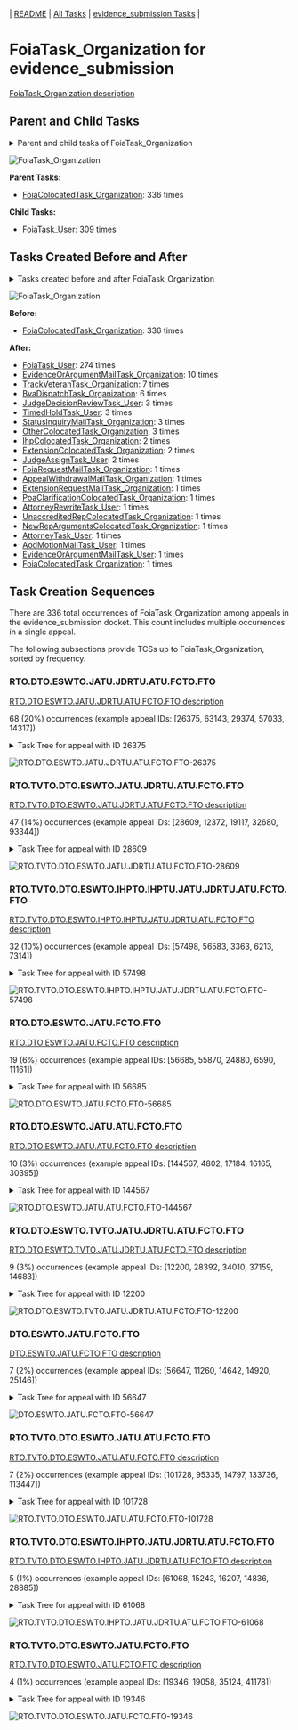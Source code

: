 <!-- DO NOT EDIT THIS FILE.  This file is autogenerated. -->
| [README](../README.md) | [All Tasks](../alltasks.md) | [evidence_submission Tasks](tasklist.md) |

# FoiaTask_Organization for evidence_submission

[FoiaTask_Organization description](../descr/FoiaTask_Organization.md)

## Parent and Child Tasks

<details><summary markdown='span'>Parent and child tasks of FoiaTask_Organization
</summary>

```
digraph G {
rankdir=LR;
node [shape=box]
"FoiaTask_Organization" -> "FoiaTask_User" [label=309]
"FoiaColocatedTask_Organization" -> "FoiaTask_Organization" [label=336]
}
```
</details>

![FoiaTask_Organization](dot/FoiaTask_Organization-parentchild.dot.png)

**Parent Tasks:**

   * [FoiaColocatedTask_Organization](FoiaColocatedTask_Organization.md): 336 times

**Child Tasks:**

   * [FoiaTask_User](FoiaTask_User.md): 309 times

## Tasks Created Before and After

<details><summary markdown='span'>Tasks created before and after FoiaTask_Organization</summary>

```
digraph G {
rankdir=LR;

"FoiaTask_Organization" -> "FoiaTask_User" [label=274]
"FoiaTask_Organization" -> "EvidenceOrArgumentMailTask_Organization" [label=10]
"FoiaTask_Organization" -> "TrackVeteranTask_Organization" [label=7]
"FoiaTask_Organization" -> "BvaDispatchTask_Organization" [label=6]
"FoiaTask_Organization" -> "TimedHoldTask_User" [label=3]
"FoiaTask_Organization" -> "StatusInquiryMailTask_Organization" [label=3]
"FoiaTask_Organization" -> "OtherColocatedTask_Organization" [label=3]
"FoiaTask_Organization" -> "JudgeDecisionReviewTask_User" [label=3]
"FoiaTask_Organization" -> "JudgeAssignTask_User" [label=2]
"FoiaTask_Organization" -> "IhpColocatedTask_Organization" [label=2]
"FoiaTask_Organization" -> "ExtensionColocatedTask_Organization" [label=2]
"FoiaTask_Organization" -> "UnaccreditedRepColocatedTask_Organization" [label=1]
"FoiaTask_Organization" -> "PoaClarificationColocatedTask_Organization" [label=1]
"FoiaTask_Organization" -> "NewRepArgumentsColocatedTask_Organization" [label=1]
"FoiaTask_Organization" -> "FoiaRequestMailTask_Organization" [label=1]
"FoiaTask_Organization" -> "FoiaColocatedTask_Organization" [label=1]
"FoiaTask_Organization" -> "ExtensionRequestMailTask_Organization" [label=1]
"FoiaTask_Organization" -> "EvidenceOrArgumentMailTask_User" [label=1]
"FoiaTask_Organization" -> "AttorneyTask_User" [label=1]
"FoiaTask_Organization" -> "AttorneyRewriteTask_User" [label=1]
"FoiaTask_Organization" -> "AppealWithdrawalMailTask_Organization" [label=1]
"FoiaTask_Organization" -> "AodMotionMailTask_User" [label=1]
"FoiaColocatedTask_Organization" -> "FoiaTask_Organization" [label=336]
}
```
</details>

![FoiaTask_Organization](dot/FoiaTask_Organization.dot.png)

**Before:**

   * [FoiaColocatedTask_Organization](FoiaColocatedTask_Organization.md): 336 times

**After:**

   * [FoiaTask_User](FoiaTask_User.md): 274 times
   * [EvidenceOrArgumentMailTask_Organization](EvidenceOrArgumentMailTask_Organization.md): 10 times
   * [TrackVeteranTask_Organization](TrackVeteranTask_Organization.md): 7 times
   * [BvaDispatchTask_Organization](BvaDispatchTask_Organization.md): 6 times
   * [JudgeDecisionReviewTask_User](JudgeDecisionReviewTask_User.md): 3 times
   * [TimedHoldTask_User](TimedHoldTask_User.md): 3 times
   * [StatusInquiryMailTask_Organization](StatusInquiryMailTask_Organization.md): 3 times
   * [OtherColocatedTask_Organization](OtherColocatedTask_Organization.md): 3 times
   * [IhpColocatedTask_Organization](IhpColocatedTask_Organization.md): 2 times
   * [ExtensionColocatedTask_Organization](ExtensionColocatedTask_Organization.md): 2 times
   * [JudgeAssignTask_User](JudgeAssignTask_User.md): 2 times
   * [FoiaRequestMailTask_Organization](FoiaRequestMailTask_Organization.md): 1 times
   * [AppealWithdrawalMailTask_Organization](AppealWithdrawalMailTask_Organization.md): 1 times
   * [ExtensionRequestMailTask_Organization](ExtensionRequestMailTask_Organization.md): 1 times
   * [PoaClarificationColocatedTask_Organization](PoaClarificationColocatedTask_Organization.md): 1 times
   * [AttorneyRewriteTask_User](AttorneyRewriteTask_User.md): 1 times
   * [UnaccreditedRepColocatedTask_Organization](UnaccreditedRepColocatedTask_Organization.md): 1 times
   * [NewRepArgumentsColocatedTask_Organization](NewRepArgumentsColocatedTask_Organization.md): 1 times
   * [AttorneyTask_User](AttorneyTask_User.md): 1 times
   * [AodMotionMailTask_User](AodMotionMailTask_User.md): 1 times
   * [EvidenceOrArgumentMailTask_User](EvidenceOrArgumentMailTask_User.md): 1 times
   * [FoiaColocatedTask_Organization](FoiaColocatedTask_Organization.md): 1 times

## Task Creation Sequences

There are 336 total occurrences of FoiaTask_Organization among appeals in the evidence_submission docket.  This count includes multiple occurrences in a single appeal.

The following subsections provide TCSs up to FoiaTask_Organization, sorted by frequency.

### RTO.DTO.ESWTO.JATU.JDRTU.ATU.FCTO.FTO

[RTO.DTO.ESWTO.JATU.JDRTU.ATU.FCTO.FTO description](../descr/RTO.DTO.ESWTO.JATU.JDRTU.ATU.FCTO.FTO.md)

68 (20%) occurrences (example appeal IDs: [26375, 63143, 29374, 57033, 14317])

<details><summary markdown='span'>Task Tree for appeal with ID 26375</summary>

```
@startuml
skinparam {
  ObjectBorderColor #555
  ObjectBorderThickness 0
  ObjectFontStyle bold
  ObjectFontSize 14
  ObjectAttributeFontColor #333
  ObjectAttributeFontSize 12
}
  object 0.RootTask #8dd3c7 {
Organization
}
  object 1.DistributionTask #ffffb3 {
Organization
}
  object 2.EvidenceSubmissionWindowTask #fccde5 {
Organization
}
  object 3.JudgeAssignTask #ccebc5 {
User
}
  object 4.JudgeDecisionReviewTask #d9d9d9 {
User
}
  object 5.AttorneyTask #bc80bd {
User
}
  object 6.FoiaColocatedTask #fccde5 {
Organization
}
  object 7.FoiaTask #fb8072 {
Organization  <back:white>    </back>
}
  object 8.FoiaTask #fb8072 {
User
}
0.RootTask -- 1.DistributionTask
1.DistributionTask -- 2.EvidenceSubmissionWindowTask
0.RootTask -- 3.JudgeAssignTask
0.RootTask -- 4.JudgeDecisionReviewTask
4.JudgeDecisionReviewTask -- 5.AttorneyTask
5.AttorneyTask -- 6.FoiaColocatedTask
6.FoiaColocatedTask -- 7.FoiaTask
7.FoiaTask -- 8.FoiaTask
@enduml
```
</details>

![RTO.DTO.ESWTO.JATU.JDRTU.ATU.FCTO.FTO-26375](uml/RTO.DTO.ESWTO.JATU.JDRTU.ATU.FCTO.FTO-26375.png)

### RTO.TVTO.DTO.ESWTO.JATU.JDRTU.ATU.FCTO.FTO

[RTO.TVTO.DTO.ESWTO.JATU.JDRTU.ATU.FCTO.FTO description](../descr/RTO.TVTO.DTO.ESWTO.JATU.JDRTU.ATU.FCTO.FTO.md)

47 (14%) occurrences (example appeal IDs: [28609, 12372, 19117, 32680, 93344])

<details><summary markdown='span'>Task Tree for appeal with ID 28609</summary>

```
@startuml
skinparam {
  ObjectBorderColor #555
  ObjectBorderThickness 0
  ObjectFontStyle bold
  ObjectFontSize 14
  ObjectAttributeFontColor #333
  ObjectAttributeFontSize 12
}
  object 0.RootTask #8dd3c7 {
Organization
}
  object 1.TrackVeteranTask #bebada {
Organization
}
  object 2.DistributionTask #ffffb3 {
Organization
}
  object 3.EvidenceSubmissionWindowTask #fccde5 {
Organization
}
  object 4.JudgeAssignTask #ccebc5 {
User
}
  object 5.JudgeDecisionReviewTask #d9d9d9 {
User
}
  object 6.AttorneyTask #bc80bd {
User
}
  object 7.FoiaColocatedTask #fccde5 {
Organization
}
  object 8.FoiaTask #fb8072 {
Organization  <back:white>    </back>
}
  object 9.FoiaTask #fb8072 {
User
}
0.RootTask -- 1.TrackVeteranTask
0.RootTask -- 2.DistributionTask
2.DistributionTask -- 3.EvidenceSubmissionWindowTask
0.RootTask -- 4.JudgeAssignTask
0.RootTask -- 5.JudgeDecisionReviewTask
5.JudgeDecisionReviewTask -- 6.AttorneyTask
6.AttorneyTask -- 7.FoiaColocatedTask
7.FoiaColocatedTask -- 8.FoiaTask
8.FoiaTask -- 9.FoiaTask
@enduml
```
</details>

![RTO.TVTO.DTO.ESWTO.JATU.JDRTU.ATU.FCTO.FTO-28609](uml/RTO.TVTO.DTO.ESWTO.JATU.JDRTU.ATU.FCTO.FTO-28609.png)

### RTO.TVTO.DTO.ESWTO.IHPTO.IHPTU.JATU.JDRTU.ATU.FCTO.FTO

[RTO.TVTO.DTO.ESWTO.IHPTO.IHPTU.JATU.JDRTU.ATU.FCTO.FTO description](../descr/RTO.TVTO.DTO.ESWTO.IHPTO.IHPTU.JATU.JDRTU.ATU.FCTO.FTO.md)

32 (10%) occurrences (example appeal IDs: [57498, 56583, 3363, 6213, 7314])

<details><summary markdown='span'>Task Tree for appeal with ID 57498</summary>

```
@startuml
skinparam {
  ObjectBorderColor #555
  ObjectBorderThickness 0
  ObjectFontStyle bold
  ObjectFontSize 14
  ObjectAttributeFontColor #333
  ObjectAttributeFontSize 12
}
  object 0.RootTask #8dd3c7 {
Organization
}
  object 1.TrackVeteranTask #bebada {
Organization
}
  object 2.DistributionTask #ffffb3 {
Organization
}
  object 3.EvidenceSubmissionWindowTask #fccde5 {
Organization
}
  object 4.InformalHearingPresentationTask #fdb462 {
Organization
}
  object 5.InformalHearingPresentationTask #fdb462 {
User
}
  object 6.JudgeAssignTask #ccebc5 {
User
}
  object 7.JudgeDecisionReviewTask #d9d9d9 {
User
}
  object 8.AttorneyTask #bc80bd {
User
}
  object 9.FoiaColocatedTask #fccde5 {
Organization
}
  object 10.FoiaTask #fb8072 {
Organization  <back:white>    </back>
}
  object 11.FoiaTask #fb8072 {
User
}
0.RootTask -- 1.TrackVeteranTask
0.RootTask -- 2.DistributionTask
2.DistributionTask -- 3.EvidenceSubmissionWindowTask
2.DistributionTask -- 4.InformalHearingPresentationTask
4.InformalHearingPresentationTask -- 5.InformalHearingPresentationTask
0.RootTask -- 6.JudgeAssignTask
0.RootTask -- 7.JudgeDecisionReviewTask
7.JudgeDecisionReviewTask -- 8.AttorneyTask
8.AttorneyTask -- 9.FoiaColocatedTask
9.FoiaColocatedTask -- 10.FoiaTask
10.FoiaTask -- 11.FoiaTask
@enduml
```
</details>

![RTO.TVTO.DTO.ESWTO.IHPTO.IHPTU.JATU.JDRTU.ATU.FCTO.FTO-57498](uml/RTO.TVTO.DTO.ESWTO.IHPTO.IHPTU.JATU.JDRTU.ATU.FCTO.FTO-57498.png)

### RTO.DTO.ESWTO.JATU.FCTO.FTO

[RTO.DTO.ESWTO.JATU.FCTO.FTO description](../descr/RTO.DTO.ESWTO.JATU.FCTO.FTO.md)

19 (6%) occurrences (example appeal IDs: [56685, 55870, 24880, 6590, 11161])

<details><summary markdown='span'>Task Tree for appeal with ID 56685</summary>

```
@startuml
skinparam {
  ObjectBorderColor #555
  ObjectBorderThickness 0
  ObjectFontStyle bold
  ObjectFontSize 14
  ObjectAttributeFontColor #333
  ObjectAttributeFontSize 12
}
  object 0.RootTask #8dd3c7 {
Organization
}
  object 1.DistributionTask #ffffb3 {
Organization
}
  object 2.EvidenceSubmissionWindowTask #fccde5 {
Organization
}
  object 3.JudgeAssignTask #ccebc5 {
User
}
  object 4.JudgeDecisionReviewTask #d9d9d9 {
User
}
  object 5.AttorneyTask #bc80bd {
User
}
  object 6.FoiaColocatedTask #fccde5 {
Organization
}
  object 7.FoiaTask #fb8072 {
Organization  <back:white>    </back>
}
  object 8.FoiaRequestMailTask #bebada {
Organization
}
  object 9.FoiaRequestMailTask #bebada {
Organization
}
  object 10.JudgeAssignTask #ccebc5 {
User
}
  object 11.JudgeDecisionReviewTask #d9d9d9 {
User
}
  object 12.AttorneyTask #bc80bd {
User
}
  object 13.EvidenceOrArgumentMailTask #ffffb3 {
Organization
}
  object 14.FoiaColocatedTask #fccde5 {
Organization
}
  object 15.FoiaTask #fb8072 {
Organization  <back:white>    </back>
}
  object 16.JudgeDecisionReviewTask #d9d9d9 {
User
}
  object 17.JudgeDecisionReviewTask #d9d9d9 {
User
}
  object 18.BvaDispatchTask #b3de69 {
Organization
}
  object 19.BvaDispatchTask #b3de69 {
User
}
0.RootTask -- 1.DistributionTask
1.DistributionTask -- 2.EvidenceSubmissionWindowTask
0.RootTask -- 3.JudgeAssignTask
0.RootTask -- 4.JudgeDecisionReviewTask
4.JudgeDecisionReviewTask -- 5.AttorneyTask
5.AttorneyTask -- 6.FoiaColocatedTask
6.FoiaColocatedTask -- 7.FoiaTask
0.RootTask -- 8.FoiaRequestMailTask
8.FoiaRequestMailTask -- 9.FoiaRequestMailTask
0.RootTask -- 10.JudgeAssignTask
0.RootTask -- 11.JudgeDecisionReviewTask
17.JudgeDecisionReviewTask -- 12.AttorneyTask
0.RootTask -- 13.EvidenceOrArgumentMailTask
12.AttorneyTask -- 14.FoiaColocatedTask
14.FoiaColocatedTask -- 15.FoiaTask
0.RootTask -- 16.JudgeDecisionReviewTask
0.RootTask -- 17.JudgeDecisionReviewTask
0.RootTask -- 18.BvaDispatchTask
18.BvaDispatchTask -- 19.BvaDispatchTask
@enduml
```
</details>

![RTO.DTO.ESWTO.JATU.FCTO.FTO-56685](uml/RTO.DTO.ESWTO.JATU.FCTO.FTO-56685.png)

### RTO.DTO.ESWTO.JATU.ATU.FCTO.FTO

[RTO.DTO.ESWTO.JATU.ATU.FCTO.FTO description](../descr/RTO.DTO.ESWTO.JATU.ATU.FCTO.FTO.md)

10 (3%) occurrences (example appeal IDs: [144567, 4802, 17184, 16165, 30395])

<details><summary markdown='span'>Task Tree for appeal with ID 144567</summary>

```
@startuml
skinparam {
  ObjectBorderColor #555
  ObjectBorderThickness 0
  ObjectFontStyle bold
  ObjectFontSize 14
  ObjectAttributeFontColor #333
  ObjectAttributeFontSize 12
}
  object 0.RootTask #8dd3c7 {
Organization
}
  object 1.DistributionTask #ffffb3 {
Organization
}
  object 2.EvidenceSubmissionWindowTask #fccde5 {
Organization
}
  object 3.JudgeAssignTask #ccebc5 {
User
}
  object 4.JudgeDecisionReviewTask #d9d9d9 {
User
}
  object 5.AttorneyTask #bc80bd {
User
}
  object 6.FoiaColocatedTask #fccde5 {
Organization
}
  object 7.FoiaTask #fb8072 {
Organization  <back:white>    </back>
}
  object 8.FoiaTask #fb8072 {
User
}
  object 9.JudgeDecisionReviewTask #d9d9d9 {
User
}
  object 10.JudgeDecisionReviewTask #d9d9d9 {
User
}
  object 11.BvaDispatchTask #b3de69 {
Organization
}
  object 12.BvaDispatchTask #b3de69 {
User
}
0.RootTask -- 1.DistributionTask
1.DistributionTask -- 2.EvidenceSubmissionWindowTask
0.RootTask -- 3.JudgeAssignTask
0.RootTask -- 4.JudgeDecisionReviewTask
10.JudgeDecisionReviewTask -- 5.AttorneyTask
5.AttorneyTask -- 6.FoiaColocatedTask
6.FoiaColocatedTask -- 7.FoiaTask
7.FoiaTask -- 8.FoiaTask
0.RootTask -- 9.JudgeDecisionReviewTask
0.RootTask -- 10.JudgeDecisionReviewTask
0.RootTask -- 11.BvaDispatchTask
11.BvaDispatchTask -- 12.BvaDispatchTask
@enduml
```
</details>

![RTO.DTO.ESWTO.JATU.ATU.FCTO.FTO-144567](uml/RTO.DTO.ESWTO.JATU.ATU.FCTO.FTO-144567.png)

### RTO.DTO.ESWTO.TVTO.JATU.JDRTU.ATU.FCTO.FTO

[RTO.DTO.ESWTO.TVTO.JATU.JDRTU.ATU.FCTO.FTO description](../descr/RTO.DTO.ESWTO.TVTO.JATU.JDRTU.ATU.FCTO.FTO.md)

9 (3%) occurrences (example appeal IDs: [12200, 28392, 34010, 37159, 14683])

<details><summary markdown='span'>Task Tree for appeal with ID 12200</summary>

```
@startuml
skinparam {
  ObjectBorderColor #555
  ObjectBorderThickness 0
  ObjectFontStyle bold
  ObjectFontSize 14
  ObjectAttributeFontColor #333
  ObjectAttributeFontSize 12
}
  object 0.RootTask #8dd3c7 {
Organization
}
  object 1.TrackVeteranTask #bebada {
Organization
}
  object 2.DistributionTask #ffffb3 {
Organization
}
  object 3.EvidenceSubmissionWindowTask #fccde5 {
Organization
}
  object 4.InformalHearingPresentationTask #fdb462 {
Organization
}
  object 5.TrackVeteranTask #bebada {
Organization
}
  object 6.JudgeAssignTask #ccebc5 {
User
}
  object 7.JudgeDecisionReviewTask #d9d9d9 {
User
}
  object 8.AttorneyTask #bc80bd {
User
}
  object 9.FoiaColocatedTask #fccde5 {
Organization
}
  object 10.FoiaTask #fb8072 {
Organization  <back:white>    </back>
}
  object 11.FoiaTask #fb8072 {
User
}
  object 12.AppealWithdrawalMailTask #80b1d3 {
Organization
}
  object 13.AppealWithdrawalMailTask #80b1d3 {
Organization
}
  object 14.AppealWithdrawalMailTask #80b1d3 {
Organization
}
  object 15.AppealWithdrawalMailTask #80b1d3 {
User
}
  object 16.FoiaTask #fb8072 {
User
}
  object 17.BvaDispatchTask #b3de69 {
Organization
}
  object 18.BvaDispatchTask #b3de69 {
User
}
0.RootTask -- 1.TrackVeteranTask
0.RootTask -- 2.DistributionTask
2.DistributionTask -- 3.EvidenceSubmissionWindowTask
2.DistributionTask -- 4.InformalHearingPresentationTask
0.RootTask -- 5.TrackVeteranTask
0.RootTask -- 6.JudgeAssignTask
0.RootTask -- 7.JudgeDecisionReviewTask
7.JudgeDecisionReviewTask -- 8.AttorneyTask
8.AttorneyTask -- 9.FoiaColocatedTask
9.FoiaColocatedTask -- 10.FoiaTask
10.FoiaTask -- 11.FoiaTask
0.RootTask -- 12.AppealWithdrawalMailTask
12.AppealWithdrawalMailTask -- 13.AppealWithdrawalMailTask
13.AppealWithdrawalMailTask -- 14.AppealWithdrawalMailTask
14.AppealWithdrawalMailTask -- 15.AppealWithdrawalMailTask
10.FoiaTask -- 16.FoiaTask
0.RootTask -- 17.BvaDispatchTask
17.BvaDispatchTask -- 18.BvaDispatchTask
@enduml
```
</details>

![RTO.DTO.ESWTO.TVTO.JATU.JDRTU.ATU.FCTO.FTO-12200](uml/RTO.DTO.ESWTO.TVTO.JATU.JDRTU.ATU.FCTO.FTO-12200.png)

### DTO.ESWTO.JATU.FCTO.FTO

[DTO.ESWTO.JATU.FCTO.FTO description](../descr/DTO.ESWTO.JATU.FCTO.FTO.md)

7 (2%) occurrences (example appeal IDs: [56647, 11260, 14642, 14920, 25146])

<details><summary markdown='span'>Task Tree for appeal with ID 56647</summary>

```
@startuml
skinparam {
  ObjectBorderColor #555
  ObjectBorderThickness 0
  ObjectFontStyle bold
  ObjectFontSize 14
  ObjectAttributeFontColor #333
  ObjectAttributeFontSize 12
}
  object 0.RootTask #8dd3c7 {
Organization
}
  object 1.DistributionTask #ffffb3 {
Organization
}
  object 2.EvidenceSubmissionWindowTask #fccde5 {
Organization
}
  object 3.JudgeAssignTask #ccebc5 {
User
}
  object 4.JudgeDecisionReviewTask #d9d9d9 {
User
}
  object 5.AttorneyTask #bc80bd {
User
}
  object 6.FoiaColocatedTask #fccde5 {
Organization
}
  object 7.FoiaTask #fb8072 {
Organization  <back:white>    </back>
}
  object 8.FoiaTask #fb8072 {
User
}
  object 9.AodMotionMailTask #d9d9d9 {
Organization
}
  object 10.AodMotionMailTask #d9d9d9 {
Organization
}
  object 11.AodMotionMailTask #d9d9d9 {
User
}
  object 12.FoiaTask #fb8072 {
User
}
0.RootTask -- 1.DistributionTask
1.DistributionTask -- 2.EvidenceSubmissionWindowTask
0.RootTask -- 3.JudgeAssignTask
0.RootTask -- 4.JudgeDecisionReviewTask
4.JudgeDecisionReviewTask -- 5.AttorneyTask
5.AttorneyTask -- 6.FoiaColocatedTask
6.FoiaColocatedTask -- 7.FoiaTask
7.FoiaTask -- 8.FoiaTask
0.RootTask -- 9.AodMotionMailTask
9.AodMotionMailTask -- 10.AodMotionMailTask
10.AodMotionMailTask -- 11.AodMotionMailTask
7.FoiaTask -- 12.FoiaTask
@enduml
```
</details>

![DTO.ESWTO.JATU.FCTO.FTO-56647](uml/DTO.ESWTO.JATU.FCTO.FTO-56647.png)

### RTO.TVTO.DTO.ESWTO.JATU.ATU.FCTO.FTO

[RTO.TVTO.DTO.ESWTO.JATU.ATU.FCTO.FTO description](../descr/RTO.TVTO.DTO.ESWTO.JATU.ATU.FCTO.FTO.md)

7 (2%) occurrences (example appeal IDs: [101728, 95335, 14797, 133736, 113447])

<details><summary markdown='span'>Task Tree for appeal with ID 101728</summary>

```
@startuml
skinparam {
  ObjectBorderColor #555
  ObjectBorderThickness 0
  ObjectFontStyle bold
  ObjectFontSize 14
  ObjectAttributeFontColor #333
  ObjectAttributeFontSize 12
}
  object 0.RootTask #8dd3c7 {
Organization
}
  object 1.TrackVeteranTask #bebada {
Organization
}
  object 2.DistributionTask #ffffb3 {
Organization
}
  object 3.EvidenceSubmissionWindowTask #fccde5 {
Organization
}
  object 4.JudgeAssignTask #ccebc5 {
User
}
  object 5.JudgeDecisionReviewTask #d9d9d9 {
User
}
  object 6.AttorneyTask #bc80bd {
User
}
  object 7.FoiaColocatedTask #fccde5 {
Organization
}
  object 8.FoiaTask #fb8072 {
Organization  <back:white>    </back>
}
  object 9.FoiaTask #fb8072 {
User
}
  object 10.TimedHoldTask #fccde5 {
User
}
  object 11.TimedHoldTask #fccde5 {
User
}
  object 12.JudgeDecisionReviewTask #d9d9d9 {
User
}
  object 13.JudgeDecisionReviewTask #d9d9d9 {
User
}
  object 14.BvaDispatchTask #b3de69 {
Organization
}
  object 15.BvaDispatchTask #b3de69 {
User
}
0.RootTask -- 1.TrackVeteranTask
0.RootTask -- 2.DistributionTask
2.DistributionTask -- 3.EvidenceSubmissionWindowTask
0.RootTask -- 4.JudgeAssignTask
0.RootTask -- 5.JudgeDecisionReviewTask
13.JudgeDecisionReviewTask -- 6.AttorneyTask
6.AttorneyTask -- 7.FoiaColocatedTask
7.FoiaColocatedTask -- 8.FoiaTask
8.FoiaTask -- 9.FoiaTask
9.FoiaTask -- 10.TimedHoldTask
9.FoiaTask -- 11.TimedHoldTask
0.RootTask -- 12.JudgeDecisionReviewTask
0.RootTask -- 13.JudgeDecisionReviewTask
0.RootTask -- 14.BvaDispatchTask
14.BvaDispatchTask -- 15.BvaDispatchTask
@enduml
```
</details>

![RTO.TVTO.DTO.ESWTO.JATU.ATU.FCTO.FTO-101728](uml/RTO.TVTO.DTO.ESWTO.JATU.ATU.FCTO.FTO-101728.png)

### RTO.TVTO.DTO.ESWTO.IHPTO.JATU.JDRTU.ATU.FCTO.FTO

[RTO.TVTO.DTO.ESWTO.IHPTO.JATU.JDRTU.ATU.FCTO.FTO description](../descr/RTO.TVTO.DTO.ESWTO.IHPTO.JATU.JDRTU.ATU.FCTO.FTO.md)

5 (1%) occurrences (example appeal IDs: [61068, 15243, 16207, 14836, 28885])

<details><summary markdown='span'>Task Tree for appeal with ID 61068</summary>

```
@startuml
skinparam {
  ObjectBorderColor #555
  ObjectBorderThickness 0
  ObjectFontStyle bold
  ObjectFontSize 14
  ObjectAttributeFontColor #333
  ObjectAttributeFontSize 12
}
  object 0.RootTask #8dd3c7 {
Organization
}
  object 1.TrackVeteranTask #bebada {
Organization
}
  object 2.DistributionTask #ffffb3 {
Organization
}
  object 3.EvidenceSubmissionWindowTask #fccde5 {
Organization
}
  object 4.InformalHearingPresentationTask #fdb462 {
Organization
}
  object 5.JudgeAssignTask #ccebc5 {
User
}
  object 6.JudgeDecisionReviewTask #d9d9d9 {
User
}
  object 7.AttorneyTask #bc80bd {
User
}
  object 8.FoiaColocatedTask #fccde5 {
Organization
}
  object 9.FoiaTask #fb8072 {
Organization  <back:white>    </back>
}
  object 10.FoiaTask #fb8072 {
User
}
0.RootTask -- 1.TrackVeteranTask
0.RootTask -- 2.DistributionTask
2.DistributionTask -- 3.EvidenceSubmissionWindowTask
2.DistributionTask -- 4.InformalHearingPresentationTask
0.RootTask -- 5.JudgeAssignTask
0.RootTask -- 6.JudgeDecisionReviewTask
6.JudgeDecisionReviewTask -- 7.AttorneyTask
7.AttorneyTask -- 8.FoiaColocatedTask
8.FoiaColocatedTask -- 9.FoiaTask
9.FoiaTask -- 10.FoiaTask
@enduml
```
</details>

![RTO.TVTO.DTO.ESWTO.IHPTO.JATU.JDRTU.ATU.FCTO.FTO-61068](uml/RTO.TVTO.DTO.ESWTO.IHPTO.JATU.JDRTU.ATU.FCTO.FTO-61068.png)

### RTO.TVTO.DTO.ESWTO.JATU.FCTO.FTO

[RTO.TVTO.DTO.ESWTO.JATU.FCTO.FTO description](../descr/RTO.TVTO.DTO.ESWTO.JATU.FCTO.FTO.md)

4 (1%) occurrences (example appeal IDs: [19346, 19058, 35124, 41178])

<details><summary markdown='span'>Task Tree for appeal with ID 19346</summary>

```
@startuml
skinparam {
  ObjectBorderColor #555
  ObjectBorderThickness 0
  ObjectFontStyle bold
  ObjectFontSize 14
  ObjectAttributeFontColor #333
  ObjectAttributeFontSize 12
}
  object 0.RootTask #8dd3c7 {
Organization
}
  object 1.TrackVeteranTask #bebada {
Organization
}
  object 2.DistributionTask #ffffb3 {
Organization
}
  object 3.EvidenceSubmissionWindowTask #fccde5 {
Organization
}
  object 4.JudgeAssignTask #ccebc5 {
User
}
  object 5.JudgeDecisionReviewTask #d9d9d9 {
User
}
  object 6.AttorneyTask #bc80bd {
User
}
  object 7.FoiaColocatedTask #fccde5 {
Organization
}
  object 8.FoiaTask #fb8072 {
Organization  <back:white>    </back>
}
  object 9.FoiaTask #fb8072 {
User
}
  object 10.OtherColocatedTask #80b1d3 {
Organization
}
  object 11.OtherColocatedTask #80b1d3 {
User
}
  object 12.ScheduleHearingColocatedTask #ccebc5 {
Organization
}
  object 13.TimedHoldTask #fccde5 {
User
}
  object 14.JudgeAssignTask #ccebc5 {
User
}
  object 15.JudgeDecisionReviewTask #d9d9d9 {
User
}
  object 16.AttorneyTask #bc80bd {
User
}
  object 17.AttorneyRewriteTask #b3de69 {
User
}
  object 18.BvaDispatchTask #b3de69 {
Organization
}
  object 19.BvaDispatchTask #b3de69 {
User
}
0.RootTask -- 1.TrackVeteranTask
0.RootTask -- 2.DistributionTask
2.DistributionTask -- 3.EvidenceSubmissionWindowTask
0.RootTask -- 4.JudgeAssignTask
0.RootTask -- 5.JudgeDecisionReviewTask
5.JudgeDecisionReviewTask -- 6.AttorneyTask
6.AttorneyTask -- 7.FoiaColocatedTask
7.FoiaColocatedTask -- 8.FoiaTask
8.FoiaTask -- 9.FoiaTask
14.JudgeAssignTask -- 10.OtherColocatedTask
10.OtherColocatedTask -- 11.OtherColocatedTask
6.AttorneyTask -- 12.ScheduleHearingColocatedTask
11.OtherColocatedTask -- 13.TimedHoldTask
0.RootTask -- 14.JudgeAssignTask
0.RootTask -- 15.JudgeDecisionReviewTask
15.JudgeDecisionReviewTask -- 16.AttorneyTask
15.JudgeDecisionReviewTask -- 17.AttorneyRewriteTask
0.RootTask -- 18.BvaDispatchTask
18.BvaDispatchTask -- 19.BvaDispatchTask
@enduml
```
</details>

![RTO.TVTO.DTO.ESWTO.JATU.FCTO.FTO-19346](uml/RTO.TVTO.DTO.ESWTO.JATU.FCTO.FTO-19346.png)

